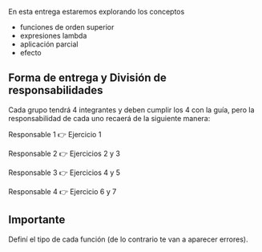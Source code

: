 En esta entrega estaremos explorando los conceptos

* funciones de orden superior
* expresiones lambda
* aplicación parcial
* efecto

## Forma de entrega y División de responsabilidades

Cada grupo tendrá 4 integrantes y deben cumplir los 4 con la guía, pero la responsabilidad de cada uno recaerá de la siguiente manera:

Responsable 1 :point_right: Ejercicio 1

Responsable 2 :point_right: Ejercicios 2 y 3 

Responsable 3 :point_right: Ejercicios 4 y 5

Responsable 4 :point_right: Ejercicio 6 y 7

## Importante

Definí el tipo de cada función (de lo contrario te van a aparecer errores).


